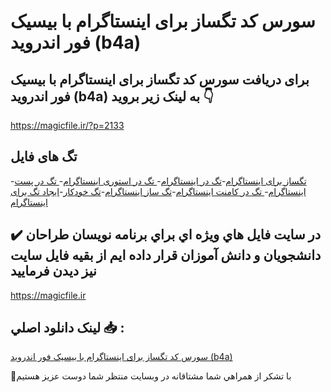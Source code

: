 # سورس کد تگساز برای اینستاگرام با بیسیک فور اندروید (b4a)

## برای دریافت سورس کد تگساز برای اینستاگرام با بیسیک فور اندروید (b4a) به لینک زیر بروید 👇

https://magicfile.ir/?p=2133

## تگ های فایل

-[تگساز برای اینستاگرام](https://magicfile.ir/product/%d8%b3%d9%88%d8%b1%d8%b3-%d9%88-%da%a9%d8%af-%d8%aa%da%af%d8%b3%d8%a7%d8%b2-%d8%a7%db%8c%d9%86%d8%b3%d8%aa%d8%a7%da%af%d8%b1%d8%a7%d9%85-%d8%a8%db%8c%d8%b3%db%8c%da%a9-%d9%81%d9%88%d8%b1-%d8%a7%d9%86%d8%af%d8%b1%d9%88%db%8c%d8%af/)-[تگ در اینستاگرام](https://magicfile.ir/product/%d8%b3%d9%88%d8%b1%d8%b3-%d9%88-%da%a9%d8%af-%d8%aa%da%af%d8%b3%d8%a7%d8%b2-%d8%a7%db%8c%d9%86%d8%b3%d8%aa%d8%a7%da%af%d8%b1%d8%a7%d9%85-%d8%a8%db%8c%d8%b3%db%8c%da%a9-%d9%81%d9%88%d8%b1-%d8%a7%d9%86%d8%af%d8%b1%d9%88%db%8c%d8%af/)-[ تگ در استوری اینستاگرام](https://magicfile.ir/product/%d8%b3%d9%88%d8%b1%d8%b3-%d9%88-%da%a9%d8%af-%d8%aa%da%af%d8%b3%d8%a7%d8%b2-%d8%a7%db%8c%d9%86%d8%b3%d8%aa%d8%a7%da%af%d8%b1%d8%a7%d9%85-%d8%a8%db%8c%d8%b3%db%8c%da%a9-%d9%81%d9%88%d8%b1-%d8%a7%d9%86%d8%af%d8%b1%d9%88%db%8c%d8%af/)-[ تگ در پست اینستاگرام](https://magicfile.ir/product/%d8%b3%d9%88%d8%b1%d8%b3-%d9%88-%da%a9%d8%af-%d8%aa%da%af%d8%b3%d8%a7%d8%b2-%d8%a7%db%8c%d9%86%d8%b3%d8%aa%d8%a7%da%af%d8%b1%d8%a7%d9%85-%d8%a8%db%8c%d8%b3%db%8c%da%a9-%d9%81%d9%88%d8%b1-%d8%a7%d9%86%d8%af%d8%b1%d9%88%db%8c%d8%af/)-[ تگ در کامنت اینستاگرام](https://magicfile.ir/product/%d8%b3%d9%88%d8%b1%d8%b3-%d9%88-%da%a9%d8%af-%d8%aa%da%af%d8%b3%d8%a7%d8%b2-%d8%a7%db%8c%d9%86%d8%b3%d8%aa%d8%a7%da%af%d8%b1%d8%a7%d9%85-%d8%a8%db%8c%d8%b3%db%8c%da%a9-%d9%81%d9%88%d8%b1-%d8%a7%d9%86%d8%af%d8%b1%d9%88%db%8c%d8%af/)-[تگ ساز اینستاگرام](https://magicfile.ir/product/%d8%b3%d9%88%d8%b1%d8%b3-%d9%88-%da%a9%d8%af-%d8%aa%da%af%d8%b3%d8%a7%d8%b2-%d8%a7%db%8c%d9%86%d8%b3%d8%aa%d8%a7%da%af%d8%b1%d8%a7%d9%85-%d8%a8%db%8c%d8%b3%db%8c%da%a9-%d9%81%d9%88%d8%b1-%d8%a7%d9%86%d8%af%d8%b1%d9%88%db%8c%d8%af/)-[تگ خودکار](https://magicfile.ir/product/%d8%b3%d9%88%d8%b1%d8%b3-%d9%88-%da%a9%d8%af-%d8%aa%da%af%d8%b3%d8%a7%d8%b2-%d8%a7%db%8c%d9%86%d8%b3%d8%aa%d8%a7%da%af%d8%b1%d8%a7%d9%85-%d8%a8%db%8c%d8%b3%db%8c%da%a9-%d9%81%d9%88%d8%b1-%d8%a7%d9%86%d8%af%d8%b1%d9%88%db%8c%d8%af/)-[ایجاد تگ برای اینستاگرام](https://magicfile.ir/product/%d8%b3%d9%88%d8%b1%d8%b3-%d9%88-%da%a9%d8%af-%d8%aa%da%af%d8%b3%d8%a7%d8%b2-%d8%a7%db%8c%d9%86%d8%b3%d8%aa%d8%a7%da%af%d8%b1%d8%a7%d9%85-%d8%a8%db%8c%d8%b3%db%8c%da%a9-%d9%81%d9%88%d8%b1-%d8%a7%d9%86%d8%af%d8%b1%d9%88%db%8c%d8%af/)

## ✔️ در سايت فايل هاي ويژه اي براي برنامه نويسان طراحان دانشجويان و دانش آموزان قرار داده ايم از بقيه فايل سايت نيز ديدن فرماييد

https://magicfile.ir


## لينک دانلود اصلي 📥 :

[سورس کد تگساز برای اینستاگرام با بیسیک فور اندروید (b4a)](https://magicfile.ir/product/%d8%b3%d9%88%d8%b1%d8%b3-%d9%88-%da%a9%d8%af-%d8%aa%da%af%d8%b3%d8%a7%d8%b2-%d8%a7%db%8c%d9%86%d8%b3%d8%aa%d8%a7%da%af%d8%b1%d8%a7%d9%85-%d8%a8%db%8c%d8%b3%db%8c%da%a9-%d9%81%d9%88%d8%b1-%d8%a7%d9%86%d8%af%d8%b1%d9%88%db%8c%d8%af/) 


🙏با تشکر از همراهي شما مشتاقانه در وبسایت منتظر شما دوست عزیز هستیم

